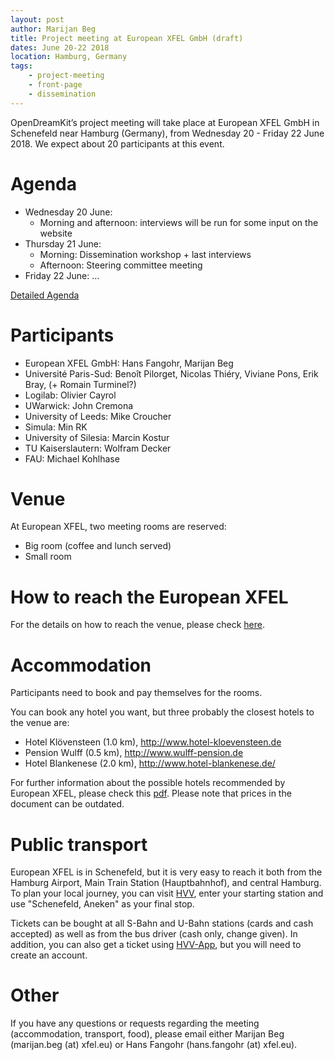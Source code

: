 ```yaml
---
layout: post
author: Marijan Beg
title: Project meeting at European XFEL GmbH (draft)
dates: June 20-22 2018
location: Hamburg, Germany
tags:
    - project-meeting
    - front-page
    - dissemination
---
```


OpenDreamKit’s project meeting will take place at European XFEL GmbH
in Schenefeld near Hamburg (Germany), from Wednesday 20 - Friday 22
June 2018. We expect about 20 participants at this event.

# Agenda

- Wednesday 20 June: 
  - Morning and afternoon: interviews will be run for some input on the website
- Thursday 21 June: 
  - Morning: Dissemination workshop + last interviews
  - Afternoon: Steering committee meeting
- Friday 22 June: ... 

[Detailed Agenda](agenda/)

# Participants

- European XFEL GmbH: Hans Fangohr, Marijan Beg
- Université Paris-Sud: Benoît Pilorget, Nicolas Thiéry, Viviane Pons, Erik Bray, (+ Romain Turminel?)
- Logilab: Olivier Cayrol 	
- UWarwick: John Cremona
- University of Leeds: Mike Croucher
- Simula: Min RK
- University of Silesia: Marcin Kostur
- TU Kaiserslautern: Wolfram Decker
- FAU: Michael Kohlhase


# Venue

At European XFEL, two meeting rooms are reserved:

- Big room (coffee and lunch served) 
- Small room

# How to reach the European XFEL

For the details on how to reach the venue, please check [here](https://www.xfel.eu/contacts/index_eng.html).

# Accommodation

Participants need to book and pay themselves for the rooms.

You can book any hotel you want, but three probably the closest hotels to the venue are:

- Hotel Klövensteen (1.0 km), http://www.hotel-kloevensteen.de 
- Pension Wulff (0.5 km), http://www.wulff-pension.de 
- Hotel Blankenese (2.0 km), http://www.hotel-blankenese.de/

For further information about the possible hotels recommended by European XFEL, please check this [pdf](hotels_list.pdf). Please note that prices in the document can be outdated.

# Public transport

European XFEL is in Schenefeld, but it is very easy to reach it both from the Hamburg Airport, Main Train Station (Hauptbahnhof), and central Hamburg. To plan your local journey, you can visit [HVV](http://www.hvv.de/en/), enter your starting station and use "Schenefeld, Aneken" as your final stop.

Tickets can be bought at all S-Bahn and U-Bahn stations (cards and cash accepted) as well as from the bus driver (cash only, change given). In addition, you can also get a ticket using [HVV-App](http://www.hvv.de/fahrplaene/hvv-app/), but you will need to create an account.

# Other

If you have any questions or requests regarding the meeting (accommodation, transport, food), please email either Marijan Beg (marijan.beg (at) xfel.eu) or Hans Fangohr (hans.fangohr (at) xfel.eu).

